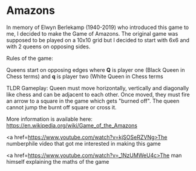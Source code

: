# Amazons

In memory of Elwyn Berlekamp (1940-2019) who introduced this game to me, I decided to make the Game of Amazons. The original game was supposed to be played on a 10x10 grid but I decided to start with 6x6 and with 2 queens on opposing sides.

Rules of the game:

Queens start on opposing edges where **Q** is player one (Black Queen in Chess terms) and **q** is player two (White Queen in Chess terms

TLDR Gameplay: Queen must move horizontally, vertically and diagonally like chess and can be adjacent to each other. Once moved, they must fire an arrow to a square in the game which gets "burned off". The queen cannot jump the burnt off square or cross it.

More information is available here: https://en.wikipedia.org/wiki/Game_of_the_Amazons


<a href=https://www.youtube.com/watch?v=kjSOSeRZVNg>The numberphile video that got me interested in making this game</a>

<a href=https://www.youtube.com/watch?v=_1NzUMWeU4c>The man himself explaining the maths of the game</a> 


